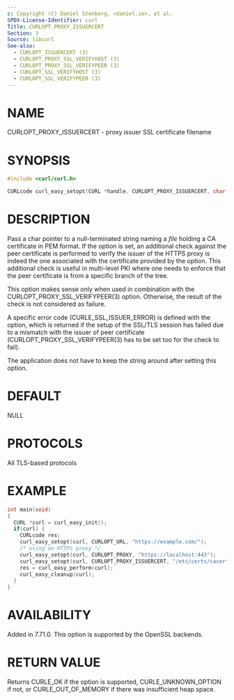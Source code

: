 ```yaml
---
c: Copyright (C) Daniel Stenberg, <daniel.se>, et al.
SPDX-License-Identifier: curl
Title: CURLOPT_PROXY_ISSUERCERT
Section: 3
Source: libcurl
See-also:
  - CURLOPT_ISSUERCERT (3)
  - CURLOPT_PROXY_SSL_VERIFYHOST (3)
  - CURLOPT_PROXY_SSL_VERIFYPEER (3)
  - CURLOPT_SSL_VERIFYHOST (3)
  - CURLOPT_SSL_VERIFYPEER (3)
---
```


# NAME

CURLOPT_PROXY_ISSUERCERT - proxy issuer SSL certificate filename

# SYNOPSIS

~~~c
#include <curl/curl.h>

CURLcode curl_easy_setopt(CURL *handle, CURLOPT_PROXY_ISSUERCERT, char *file);
~~~

# DESCRIPTION

Pass a char pointer to a null-terminated string naming a *file* holding a CA
certificate in PEM format. If the option is set, an additional check against
the peer certificate is performed to verify the issuer of the HTTPS proxy is
indeed the one associated with the certificate provided by the option. This
additional check is useful in multi-level PKI where one needs to enforce that
the peer certificate is from a specific branch of the tree.

This option makes sense only when used in combination with the
CURLOPT_PROXY_SSL_VERIFYPEER(3) option. Otherwise, the result of the
check is not considered as failure.

A specific error code (CURLE_SSL_ISSUER_ERROR) is defined with the option,
which is returned if the setup of the SSL/TLS session has failed due to a
mismatch with the issuer of peer certificate
(CURLOPT_PROXY_SSL_VERIFYPEER(3) has to be set too for the check to
fail).

The application does not have to keep the string around after setting this
option.

# DEFAULT

NULL

# PROTOCOLS

All TLS-based protocols

# EXAMPLE

~~~c
int main(void)
{
  CURL *curl = curl_easy_init();
  if(curl) {
    CURLcode res;
    curl_easy_setopt(curl, CURLOPT_URL, "https://example.com/");
    /* using an HTTPS proxy */
    curl_easy_setopt(curl, CURLOPT_PROXY, "https://localhost:443");
    curl_easy_setopt(curl, CURLOPT_PROXY_ISSUERCERT, "/etc/certs/cacert.pem");
    res = curl_easy_perform(curl);
    curl_easy_cleanup(curl);
  }
}
~~~

# AVAILABILITY

Added in 7.71.0. This option is supported by the OpenSSL backends.

# RETURN VALUE

Returns CURLE_OK if the option is supported, CURLE_UNKNOWN_OPTION if not, or
CURLE_OUT_OF_MEMORY if there was insufficient heap space.
